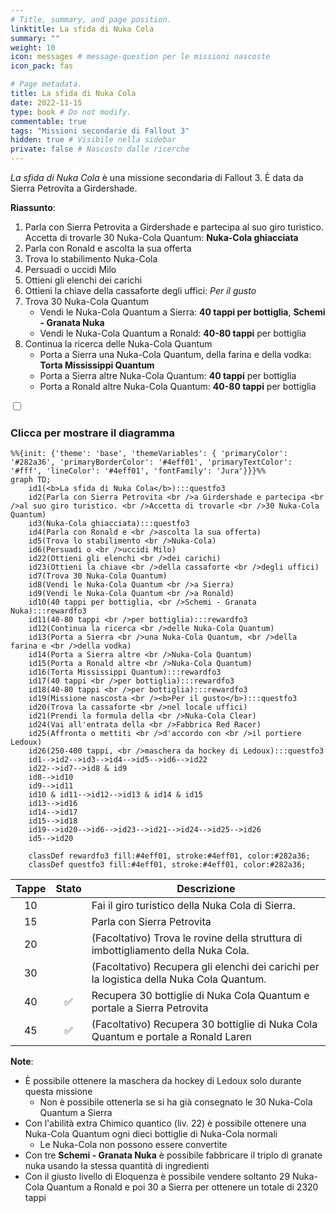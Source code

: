 ```yaml
---
# Title, summary, and page position.
linktitle: La sfida di Nuka Cola
summary: ""
weight: 10
icon: messages # message-question per le missioni nascoste
icon_pack: fas

# Page metadata.
title: La sfida di Nuka Cola
date: 2022-11-15
type: book # Do not modify.
commentable: true
tags: "Missioni secondarie di Fallout 3"
hidden: true # Visibile nella sidebar
private: false # Nascosto dalle ricerche
---
```


<div class="fo3">

*La sfida di Nuka Cola* è una missione secondaria di Fallout 3. È data da Sierra Petrovita a Girdershade.

**Riassunto**:
1. Parla con Sierra Petrovita a Girdershade e partecipa al suo giro turistico. Accetta di trovarle 30 Nuka-Cola Quantum: **Nuka-Cola ghiacciata**
2. Parla con Ronald e ascolta la sua offerta
3. Trova lo stabilimento Nuka-Cola
4. Persuadi o uccidi Milo
5. Ottieni gli elenchi dei carichi
6. Ottieni la chiave della cassaforte degli uffici: *Per il gusto*
7. Trova 30 Nuka-Cola Quantum
   - Vendi le Nuka-Cola Quantum a Sierra: **40 tappi per bottiglia**, **Schemi - Granata Nuka**
   - Vendi le Nuka-Cola Quantum a Ronald: **40-80 tappi** per bottiglia
8. Continua la ricerca delle Nuka-Cola Quantum
   - Porta a Sierra una Nuka-Cola Quantum, della farina e della vodka: **Torta Mississippi Quantum**
   - Porta a Sierra altre Nuka-Cola Quantum: **40 tappi** per bottiglia
   - Porta a Ronald altre Nuka-Cola Quantum: **40-80 tappi** per bottiglia

<section class="chart-collapse">
<input type="checkbox" name="collapse2" id="handle2">
<h3 class="handle">
<label for="handle2">Clicca per mostrare il diagramma</label>
</h3>
<div class="content">

```mermaid
%%{init: {'theme': 'base', 'themeVariables': { 'primaryColor': '#282a36', 'primaryBorderColor': '#4eff01', 'primaryTextColor': '#fff', 'lineColor': '#4eff01', 'fontFamily': 'Jura'}}}%%
graph TD;
    id1(<b>La sfida di Nuka Cola</b>):::questfo3
    id2(Parla con Sierra Petrovita <br />a Girdershade e partecipa <br />al suo giro turistico. <br />Accetta di trovarle <br />30 Nuka-Cola Quantum)
    id3(Nuka-Cola ghiacciata):::questfo3
    id4(Parla con Ronald e <br />ascolta la sua offerta)
    id5(Trova lo stabilimento <br />Nuka-Cola)
    id6(Persuadi o <br />uccidi Milo)
    id22(Ottieni gli elenchi <br />dei carichi)
    id23(Ottieni la chiave <br />della cassaforte <br />degli uffici)
    id7(Trova 30 Nuka-Cola Quantum) 
    id8(Vendi le Nuka-Cola Quantum <br />a Sierra)
    id9(Vendi le Nuka-Cola Quantum <br />a Ronald)
    id10(40 tappi per bottiglia, <br />Schemi - Granata Nuka):::rewardfo3
    id11(40-80 tappi <br />per bottiglia):::rewardfo3
    id12(Continua la ricerca <br />delle Nuka-Cola Quantum)
    id13(Porta a Sierra <br />una Nuka-Cola Quantum, <br />della farina e <br />della vodka)
    id14(Porta a Sierra altre <br />Nuka-Cola Quantum)
    id15(Porta a Ronald altre <br />Nuka-Cola Quantum)
    id16(Torta Mississippi Quantum):::rewardfo3
    id17(40 tappi <br />per bottiglia):::rewardfo3 
    id18(40-80 tappi <br />per bottiglia):::rewardfo3
    id19(Missione nascosta <br /><b>Per il gusto</b>):::questfo3
    id20(Trova la cassaforte <br />nel locale uffici)
    id21(Prendi la formula della <br />Nuka-Cola Clear)
    id24(Vai all'entrata della <br />Fabbrica Red Racer)
    id25(Affronta o mettiti <br />d'accordo con <br />il portiere Ledoux)
    id26(250-400 tappi, <br />maschera da hockey di Ledoux):::questfo3
    id1-->id2-->id3-->id4-->id5-->id6-->id22 
    id22-->id7-->id8 & id9
    id8-->id10
    id9-->id11
    id10 & id11-->id12-->id13 & id14 & id15
    id13-->id16
    id14-->id17
    id15-->id18
    id19-->id20-->id6-->id23-->id21-->id24-->id25-->id26
    id5-->id20
    
    classDef rewardfo3 fill:#4eff01, stroke:#4eff01, color:#282a36;
    classDef questfo3 fill:#4eff01, stroke:#4eff01, color:#282a36;
```

</div>
</section>

| Tappe |       Stato        | Descrizione                                                                              |
| :---: | :----------------: | ---------------------------------------------------------------------------------------- |
|  10   |                    | Fai il giro turistico della Nuka Cola di Sierra.                                         |
|  15   |                    | Parla con Sierra Petrovita                                                               |
|  20   |                    | (Facoltativo) Trova le rovine della struttura di imbottigliamento della Nuka Cola.       |
|  30   |                    | (Facoltativo) Recupera gli elenchi dei carichi per la logistica della Nuka Cola Quantum. |
|  40   |  :white_check_mark:                  | Recupera 30 bottiglie di Nuka Cola Quantum e portale a Sierra Petrovita                  |
|  45   | :white_check_mark: | (Facoltativo) Recupera 30 bottiglie di Nuka Cola Quantum e portale a Ronald Laren        |

**Note**:
- È possibile ottenere la maschera da hockey di Ledoux solo durante questa missione
  - Non è possibile ottenerla se si ha già consegnato le 30 Nuka-Cola Quantum a Sierra
- Con l'abilità extra Chimico quantico (liv. 22) è possibile ottenere una Nuka-Cola Quantum ogni dieci bottiglie di Nuka-Cola normali
  - Le Nuka-Cola non possono essere convertite
- Con tre **Schemi - Granata Nuka** è possibile fabbricare il triplo di granate nuka usando la stessa quantità di ingredienti
- Con il giusto livello di Eloquenza è possibile vendere soltanto 29 Nuka-Cola Quantum a Ronald e poi 30 a Sierra per ottenere un totale di 2320 tappi


</div>